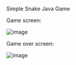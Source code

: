 Simple Snake Java Game

Game screen:

![image](https://github.com/Wadoo69/SnakeGame/assets/135997896/9d18daf9-f34a-4539-9865-6a7a6099757b)

Game over screen:

![image](https://github.com/Wadoo69/SnakeGame/assets/135997896/3d1fe8c1-fa83-409a-b00f-bf59f6de0a39)

